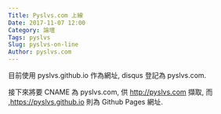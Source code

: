 ```yaml
---
Title: Pyslvs.com 上線
Date: 2017-11-07 12:00
Category: 論壇
Tags: pyslvs
Slug: pyslvs-on-line
Author: pyslvs.com
---
```


目前使用 pyslvs.github.io 作為網址, disqus 登記為 pyslvs.com.

<!-- PELICAN_END_SUMMARY -->

接下來將要 CNAME 為 pyslvs.com, 供 <http://pyslvs.com> 擷取, 而 ,<https://pyslvs.github.io> 則為 Github Pages 網址.


